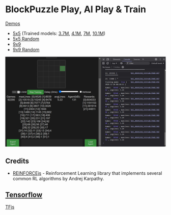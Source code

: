# BlockPuzzle Play, AI Play & Train

[Demos](https://kviksna.github.io/BlockPuzzle-AI-Play/)
* [5x5](bp5_20241220_5streak.html) (Trained models: [3.7M](bp5_games_3.7M_lines72.json.txt), [4.1M](bp5_games_4.1M_lines73.json.txt), [7M](bp5_games_7M_lines153.json.txt), [10.1M](bp5_games_10.1M_lines181.json.txt))
* [5x5 Random](bp5_20241218_5streak_rnd.html)
* [9x9](bp9_b4_20241220.html)
* [9x9 Random](bp9_b4_20241220_rnd.html)

![5x5 as sample](bp5_20241218_5streak.jpg)


## Credits
- [REINFORCEjs](https://github.com/karpathy/reinforcejs) - Reinforcement Learning library that implements several common RL algorithms by Andrej Karpathy.


## [Tensorflow](https://github.com/tensorflow/tfjs)
[TFjs](tfjs/readme.md)
